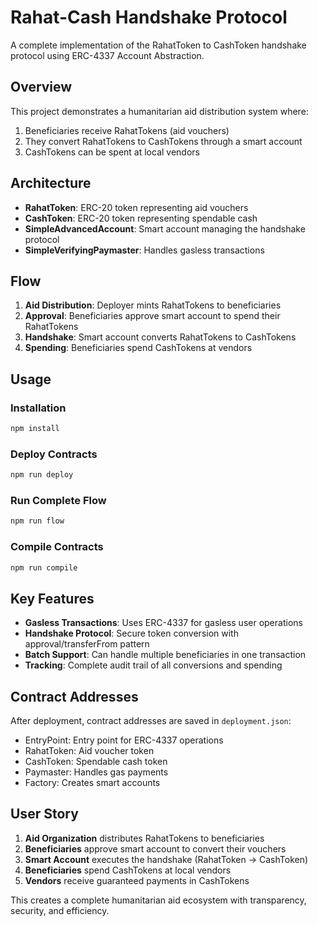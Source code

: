 # Rahat-Cash Handshake Protocol

A complete implementation of the RahatToken to CashToken handshake protocol using ERC-4337 Account Abstraction.

## Overview

This project demonstrates a humanitarian aid distribution system where:

1. Beneficiaries receive RahatTokens (aid vouchers)
2. They convert RahatTokens to CashTokens through a smart account
3. CashTokens can be spent at local vendors

## Architecture

- **RahatToken**: ERC-20 token representing aid vouchers
- **CashToken**: ERC-20 token representing spendable cash
- **SimpleAdvancedAccount**: Smart account managing the handshake protocol
- **SimpleVerifyingPaymaster**: Handles gasless transactions

## Flow

1. **Aid Distribution**: Deployer mints RahatTokens to beneficiaries
2. **Approval**: Beneficiaries approve smart account to spend their RahatTokens
3. **Handshake**: Smart account converts RahatTokens to CashTokens
4. **Spending**: Beneficiaries spend CashTokens at vendors

## Usage

### Installation

```bash
npm install
```

### Deploy Contracts

```bash
npm run deploy
```

### Run Complete Flow

```bash
npm run flow
```

### Compile Contracts

```bash
npm run compile
```

## Key Features

- **Gasless Transactions**: Uses ERC-4337 for gasless user operations
- **Handshake Protocol**: Secure token conversion with approval/transferFrom pattern
- **Batch Support**: Can handle multiple beneficiaries in one transaction
- **Tracking**: Complete audit trail of all conversions and spending

## Contract Addresses

After deployment, contract addresses are saved in `deployment.json`:

- EntryPoint: Entry point for ERC-4337 operations
- RahatToken: Aid voucher token
- CashToken: Spendable cash token
- Paymaster: Handles gas payments
- Factory: Creates smart accounts

## User Story

1. **Aid Organization** distributes RahatTokens to beneficiaries
2. **Beneficiaries** approve smart account to convert their vouchers
3. **Smart Account** executes the handshake (RahatToken → CashToken)
4. **Beneficiaries** spend CashTokens at local vendors
5. **Vendors** receive guaranteed payments in CashTokens

This creates a complete humanitarian aid ecosystem with transparency, security, and efficiency.
